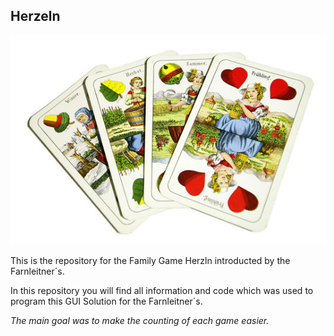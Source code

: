## Herzeln

![alt text](https://github.com/ClemensFarnleitner/Herzeln/blob/main/360_F_448792_emQNA7ui1o7vDfSuCe5FgdvjByvi1J.jpg)

This is the repository for the Family Game Herzln introducted by the Farnleitner´s.

In this repository you will find all information and code which was used to program this GUI Solution for the Farnleitner´s.

*The main goal was to make the counting of each game easier.*
